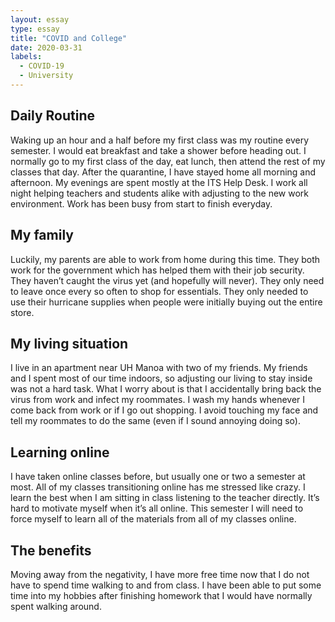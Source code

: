 ```yaml
---
layout: essay
type: essay
title: "COVID and College"
date: 2020-03-31
labels:
  - COVID-19
  - University
---
```


## Daily Routine

Waking up an hour and a half before my first class was my routine every semester. I would eat breakfast and take a shower before heading out. I normally go to my first class of the day, eat lunch, then attend the rest of my classes that day.
After the quarantine, I have stayed home all morning and afternoon. My evenings are spent mostly at the ITS Help Desk. I work all night helping teachers and students alike with adjusting to the new work environment. Work has been busy from start to finish everyday.

## My family

Luckily, my parents are able to work from home during this time. They both work for the government which has helped them with their job security.
They haven’t caught the virus yet (and hopefully will never). They only need to leave once every so often to shop for essentials. They only needed to use their hurricane supplies when people were initially buying out the entire store.

## My living situation

I live in an apartment near UH Manoa with two of my friends. My friends and I spent most of our time indoors, so adjusting our living to stay inside was not a hard task. What I worry about is that I accidentally bring back the virus from work and infect my roommates. I wash my hands whenever I come back from work or if I go out shopping. I avoid touching my face and tell my roommates to do the same (even if I sound annoying doing so).

## Learning online

I have taken online classes before, but usually one or two a semester at most. All of my classes transitioning online has me stressed like crazy. I learn the best when I am sitting in class listening to the teacher directly. It’s hard to motivate myself when it’s all online. This semester I will need to force myself to learn all of the materials from all of my classes online.

## The benefits

Moving away from the negativity, I have more free time now that I do not have to spend time walking to and from class. I have been able to put some time into my hobbies after finishing homework that I would have normally spent walking around.
